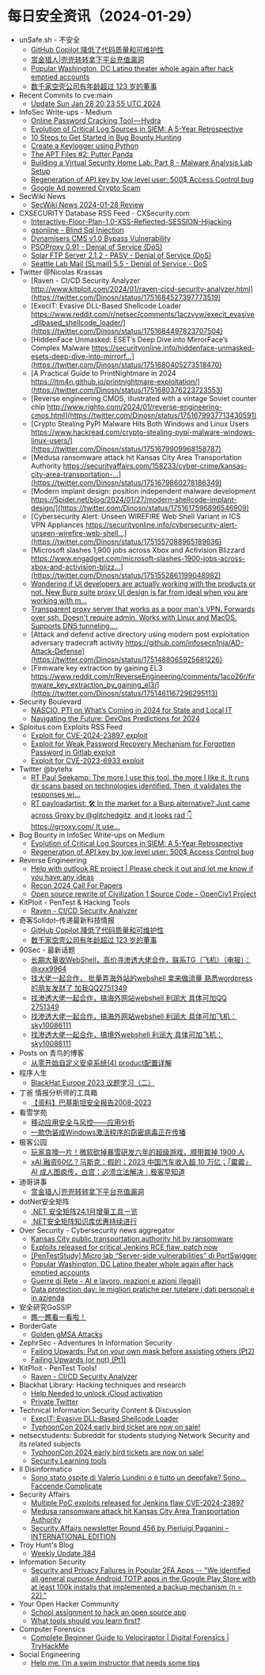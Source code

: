 # 每日安全资讯（2024-01-29）

- unSafe.sh - 不安全
  - [GitHub Copilot 降低了代码质量和可维护性](https://buaq.net/go-218778.html)
  - [赏金猎人|兜兜转转拿下平台充值漏洞](https://buaq.net/go-218788.html)
  - [Popular Washington, DC Latino theater whole again after hack emptied accounts](https://buaq.net/go-218781.html)
  - [数千家空壳公司有年龄超过 123 岁的董事](https://buaq.net/go-218779.html)
- Recent Commits to cve:main
  - [Update Sun Jan 28 20:23:55 UTC 2024](https://github.com/trickest/cve/commit/16baade1cb3017d9c35a6918f0bb75c6e3120a3e)
- InfoSec Write-ups - Medium
  - [Online Password Cracking Tool — Hydra](https://infosecwriteups.com/i-hacked-websites-login-page-hydra-3623f01fbb72?source=rss----7b722bfd1b8d---4)
  - [Evolution of Critical Log Sources in SIEM: A 5-Year Retrospective](https://infosecwriteups.com/evolution-of-critical-log-sources-in-siem-a-5-year-retrospective-841bae2b6a6c?source=rss----7b722bfd1b8d---4)
  - [10 Steps to Get Started in Bug Bounty Hunting](https://infosecwriteups.com/10-steps-to-get-started-in-bug-bounty-hunting-21e552e62ae2?source=rss----7b722bfd1b8d---4)
  - [Create a Keylogger using Python](https://infosecwriteups.com/create-a-keylogger-using-python-8395630448dc?source=rss----7b722bfd1b8d---4)
  - [The APT Files #2: Putter Panda](https://infosecwriteups.com/the-apt-files-2-putter-panda-e24f3559a08b?source=rss----7b722bfd1b8d---4)
  - [Building a Virtual Security Home Lab: Part 8 - Malware Analysis Lab Setup](https://infosecwriteups.com/building-a-virtual-security-home-lab-part-8-malware-analysis-lab-setup-acf84c665770?source=rss----7b722bfd1b8d---4)
  - [Regeneration of API key by low level user: 500$ Access Control bug](https://infosecwriteups.com/regeneration-of-api-key-by-low-level-user-500-access-control-bug-87c76b9b5842?source=rss----7b722bfd1b8d---4)
  - [Google Ad powered Crypto Scam](https://infosecwriteups.com/google-ad-powered-crypto-scam-3aeed1c9b472?source=rss----7b722bfd1b8d---4)
- SecWiki News
  - [SecWiki News 2024-01-28 Review](http://www.sec-wiki.com/?2024-01-28)
- CXSECURITY Database RSS Feed - CXSecurity.com
  - [Interactive-Floor-Plan-1.0-XSS-Reflected-SESSION-Hijacking](https://cxsecurity.com/issue/WLB-2024010094)
  - [gsonline - Blind Sql Injection](https://cxsecurity.com/issue/WLB-2024010092)
  - [Dynamisers CMS v1.0 Bypass Vulnerability](https://cxsecurity.com/issue/WLB-2024010091)
  - [PSOProxy 0.91 - Denial of Service (DoS)](https://cxsecurity.com/issue/WLB-2024010090)
  - [Solar FTP Server 2.1.2 - PASV - Denial of Service (DoS)](https://cxsecurity.com/issue/WLB-2024010089)
  - [Seattle Lab Mail (SLmail) 5.5 - Denial of Service - DoS](https://cxsecurity.com/issue/WLB-2024010088)
- Twitter @Nicolas Krassas
  - [Raven - CI/CD Security Analyzer http://www.kitploit.com/2024/01/raven-cicd-security-analyzer.html](https://twitter.com/Dinosn/status/1751684527397773519)
  - [ExecIT: Evasive DLL-Based Shellcode Loader https://www.reddit.com/r/netsec/comments/1aczvyw/execit_evasive_dllbased_shellcode_loader/](https://twitter.com/Dinosn/status/1751684497823707504)
  - [HiddenFace Unmasked: ESET’s Deep Dive into MirrorFace’s Complex Malware https://securityonline.info/hiddenface-unmasked-esets-deep-dive-into-mirrorf...](https://twitter.com/Dinosn/status/1751680405273518470)
  - [A Practical Guide to PrintNightmare in 2024 https://itm4n.github.io/printnightmare-exploitation/](https://twitter.com/Dinosn/status/1751680376223723553)
  - [Reverse engineering CMOS, illustrated with a vintage Soviet counter chip http://www.righto.com/2024/01/reverse-engineering-cmos.html](https://twitter.com/Dinosn/status/1751679937713430591)
  - [Crypto Stealing PyPI Malware Hits Both Windows and Linux Users https://www.hackread.com/crypto-stealing-pypi-malware-windows-linux-users/](https://twitter.com/Dinosn/status/1751679909968158787)
  - [Medusa ransomware attack hit Kansas City Area Transportation Authority https://securityaffairs.com/158233/cyber-crime/kansas-city-area-transportation-...](https://twitter.com/Dinosn/status/1751679860278186349)
  - [Modern implant design: position independent malware development https://5pider.net/blog/2024/01/27/modern-shellcode-implant-design/](https://twitter.com/Dinosn/status/1751617596896546909)
  - [Cybersecurity Alert: Unseen WIREFIRE Web Shell Variant in ICS VPN Appliances https://securityonline.info/cybersecurity-alert-unseen-wirefire-web-shell...](https://twitter.com/Dinosn/status/1751557088965189636)
  - [Microsoft slashes 1,900 jobs across Xbox and Activision Blizzard https://www.engadget.com/microsoft-slashes-1900-jobs-across-xbox-and-activision-blizz...](https://twitter.com/Dinosn/status/1751552861199048982)
  - [Wondering if UI developers are actually working with the products or not. New Burp suite proxy UI design is far from ideal when you are working with m...](https://twitter.com/Dinosn/status/1751507213250629689)
  - [Transparent proxy server that works as a poor man's VPN. Forwards over ssh. Doesn't require admin. Works with Linux and MacOS. Supports DNS tunneling....](https://twitter.com/Dinosn/status/1751488175812280684)
  - [Attack and defend active directory using modern post exploitation adversary tradecraft activity https://github.com/infosecn1nja/AD-Attack-Defense](https://twitter.com/Dinosn/status/1751488065925681226)
  - [Firmware key extraction by gaining EL3 https://www.reddit.com/r/ReverseEngineering/comments/1aco26r/firmware_key_extraction_by_gaining_el3/](https://twitter.com/Dinosn/status/1751461167296295113)
- Security Boulevard
  - [NASCIO, PTI on What’s Coming in 2024 for State and Local IT](https://securityboulevard.com/2024/01/nascio-pti-on-whats-coming-in-2024-for-state-and-local-it/)
  - [Navigating the Future: DevOps Predictions for 2024](https://securityboulevard.com/2024/01/navigating-the-future-devops-predictions-for-2024/)
- Sploitus.com Exploits RSS Feed
  - [Exploit for CVE-2024-23897 exploit](https://sploitus.com/exploit?id=182FD11B-01BD-564A-B9A7-EB3FCB37837B&utm_source=rss&utm_medium=rss)
  - [Exploit for Weak Password Recovery Mechanism for Forgotten Password in Gitlab exploit](https://sploitus.com/exploit?id=28FB7FBA-1451-5DE6-B9E7-F0B67E8BCEE9&utm_source=rss&utm_medium=rss)
  - [Exploit for CVE-2023-6933 exploit](https://sploitus.com/exploit?id=49D576AC-2683-57C3-975A-510DFEBC97AE&utm_source=rss&utm_medium=rss)
- Twitter @bytehx
  - [RT Paul Seekamp: The more I use this tool, the more I like it. It runs dir scans based on technologies identified. Then, it validates the responses wi...](https://twitter.com/bytehx343/status/1751656454300602419)
  - [RT payloadartist: 🛠 In the market for a Burp alternative? Just came across Groxy by @glitchedgitz, and it looks rad 👇 https://grroxy.com/ It use...](https://twitter.com/bytehx343/status/1751614560753291711)
- Bug Bounty in InfoSec Write-ups on Medium
  - [Evolution of Critical Log Sources in SIEM: A 5-Year Retrospective](https://infosecwriteups.com/evolution-of-critical-log-sources-in-siem-a-5-year-retrospective-841bae2b6a6c?source=rss----7b722bfd1b8d--bug_bounty)
  - [Regeneration of API key by low level user: 500$ Access Control bug](https://infosecwriteups.com/regeneration-of-api-key-by-low-level-user-500-access-control-bug-87c76b9b5842?source=rss----7b722bfd1b8d--bug_bounty)
- Reverse Engineering
  - [Help with outlook RE project | Please check it out and let me know if you have any ideas](https://www.reddit.com/r/ReverseEngineering/comments/1adfmf4/help_with_outlook_re_project_please_check_it_out/)
  - [Recon 2024 Call For Papers](https://www.reddit.com/r/ReverseEngineering/comments/1acvvsv/recon_2024_call_for_papers/)
  - [Open source rewrite of Civilization 1 Source Code - OpenCiv1 Project](https://www.reddit.com/r/ReverseEngineering/comments/1acyf2q/open_source_rewrite_of_civilization_1_source_code/)
- KitPloit - PenTest &amp; Hacking Tools
  - [Raven - CI/CD Security Analyzer](http://www.kitploit.com/2024/01/raven-cicd-security-analyzer.html)
- 奇客Solidot–传递最新科技情报
  - [GitHub Copilot 降低了代码质量和可维护性](https://www.solidot.org/story?sid=77243)
  - [数千家空壳公司有年龄超过 123 岁的董事](https://www.solidot.org/story?sid=77242)
- 90Sec - 最新话题
  - [长期大量收WebShell，高价寻渗透大佬合作，联系TG（飞机）（电报）：@xxx9964](https://forum.90sec.com/t/topic/2339)
  - [找大佬一起合作， 批量弄海外站的webshell 拿来做流量 熟悉wordpress的朋友发财了 加我QQ2751349](https://forum.90sec.com/t/topic/2338)
  - [找渗透大佬一起合作，搞海外网站webshell 利润大 具体可加QQ 2751349](https://forum.90sec.com/t/topic/2337)
  - [找渗透大佬一起合作，搞海外网站webshell 利润大 具体可加飞机：sky10086111](https://forum.90sec.com/t/topic/2336)
  - [找渗透大佬一起合作，搞境外webshell 利润大 具体可加飞机：sky10086111](https://forum.90sec.com/t/topic/2335)
- Posts on 青鸟的博客
  - [从零开始自定义安卓系统(4) product配置详解](https://blue-bird1.github.io/posts/aosp-4/)
- 程序人生
  - [BlackHat Europe 2023 议题学习（二）](http://programlife.net/2024/01/28/BHEU-2023-Learning-Part2/)
- 丁爸 情报分析师的工具箱
  - [【资料】巴基斯坦安全报告2008-2023](https://mp.weixin.qq.com/s?__biz=MzI2MTE0NTE3Mw==&mid=2651141891&idx=1&sn=fa7f384fc16a9918e4cc4355582e7058&chksm=f1af4039c6d8c92f9b978824b080cccb29be0ad61b2c25fbd758de1d93f93f16ee08124f9352&scene=58&subscene=0#rd)
- 看雪学苑
  - [移动应用安全与风控——应用分析](https://mp.weixin.qq.com/s?__biz=MjM5NTc2MDYxMw==&mid=2458537518&idx=1&sn=c72bb03f5b2c90949ab33b5d5195d3d8&chksm=b18d7ea486faf7b2f95c87b82058b2beb26c279f11a07db1c1f071f9348cd46657ce9360940b&scene=58&subscene=0#rd)
  - [一款伪装成Windows激活程序的窃密病毒正在传播](https://mp.weixin.qq.com/s?__biz=MjM5NTc2MDYxMw==&mid=2458537518&idx=2&sn=af50346eccbd269960d70565302da318&chksm=b18d7ea486faf7b23f6f19a9dc6448122acdc446bddd33ce4e7695af471974f230d9cab3acad&scene=58&subscene=0#rd)
- 极客公园
  - [玩家哀嚎一片！微软砍掉暴雪研发六年的超级游戏，顺带裁掉 1900 人](https://mp.weixin.qq.com/s?__biz=MTMwNDMwODQ0MQ==&mid=2653032166&idx=1&sn=b0c45f15ce36c495d3a435708e07d402&chksm=7e5773504920fa4601cd2850a15310942bac524aaa30373db881489703e853e3f99ffe49eaf6&scene=58&subscene=0#rd)
  - [xAI 融资60亿？马斯克：假的；2023 中国汽车收入超 10 万亿；「霉霉」AI 成人图疯传，白宫：必须立法解决｜极客早知道](https://mp.weixin.qq.com/s?__biz=MTMwNDMwODQ0MQ==&mid=2653032165&idx=1&sn=66819529e78d885c039671c1515d6909&chksm=7e5773534920fa456877a0776709b1e5dc72bfe1ebb0a56fe8479b1b61564f223c5e9afbe889&scene=58&subscene=0#rd)
- 迪哥讲事
  - [赏金猎人|兜兜转转拿下平台充值漏洞](https://mp.weixin.qq.com/s?__biz=MzIzMTIzNTM0MA==&mid=2247493401&idx=1&sn=71957a006a657b5085e465b12d840a66&chksm=e8a5ed7adfd2646c007aca3bbff473ca886ba3fa69d4d9f7b83b95035d70d88bf356e70daab1&scene=58&subscene=0#rd)
- dotNet安全矩阵
  - [.NET 安全矩阵24.1月增量工具一览](https://mp.weixin.qq.com/s?__biz=MzUyOTc3NTQ5MA==&mid=2247490534&idx=1&sn=39e1d0f347ea561f2a263093b89ac5da&chksm=fa5ab50bcd2d3c1d896ce1598e688ff25de21596f87a257d106992635fe12b6f3be5543997f7&scene=58&subscene=0#rd)
  - [.NET安全矩阵知识库优惠持续进行](https://mp.weixin.qq.com/s?__biz=MzUyOTc3NTQ5MA==&mid=2247490534&idx=2&sn=f5ddf22dba16379f5a11819809eddf79&chksm=fa5ab50bcd2d3c1d53d181b37e425c5acb1adc2fa3c03817c2f52d8bd4e54101b25a757e1ac6&scene=58&subscene=0#rd)
- Over Security - Cybersecurity news aggregator
  - [Kansas City public transportation authority hit by ransomware](https://www.bleepingcomputer.com/news/security/kansas-city-public-transportation-authority-hit-by-ransomware/)
  - [Exploits released for critical Jenkins RCE flaw, patch now](https://www.bleepingcomputer.com/news/security/exploits-released-for-critical-jenkins-rce-flaw-patch-now/)
  - [[PenTestStudy] Micro lab “Server-side vulnerabilities” di PortSwigger](https://roccosicilia.com/2024/01/28/penteststudy-micro-lab-server-side-vulnerabilities-di-portswigger/)
  - [Popular Washington, DC Latino theater whole again after hack emptied accounts](https://therecord.media/washington-dc-theater-whole-again-hack)
  - [Guerre di Rete - AI e lavoro, reazioni e azioni (legali)](https://guerredirete.substack.com/p/guerre-di-rete-ai-e-lavoro-reazioni)
  - [Data protection day: le migliori pratiche per tutelare i dati personali e in azienda](https://www.cybersecurity360.it/news/data-protection-day-le-migliori-pratiche-per-tutelare-i-dati-personali-e-in-azienda/)
- 安全研究GoSSIP
  - [瞧一瞧看一看啦！](https://mp.weixin.qq.com/s?__biz=Mzg5ODUxMzg0Ng==&mid=2247497228&idx=1&sn=18ddb884b5534cfb3b14bf988167b487&chksm=c063d8d5f71451c36eeb696665fbd30b19b9966a74f083eb58298ba81f45aa427dd1400e182a&scene=58&subscene=0#rd)
- BorderGate
  - [Golden gMSA Attacks](https://www.bordergate.co.uk/golden-gmsa-attacks/)
- ZephrSec - Adventures In Information Security
  - [Failing Upwards: Put on your own mask before assisting others (Pt2)](https://blog.zsec.uk/failing-upwards-pt2/)
  - [Failing Upwards (or not) (Pt1)](https://blog.zsec.uk/failing-upwards-pt1/)
- KitPloit - PenTest Tools!
  - [Raven - CI/CD Security Analyzer](http://www.kitploit.com/2024/01/raven-cicd-security-analyzer.html)
- Blackhat Library: Hacking techniques and research
  - [Help Needed to unlock iCloud activation](https://www.reddit.com/r/blackhat/comments/1ad77x1/help_needed_to_unlock_icloud_activation/)
  - [Private Twitter](https://www.reddit.com/r/blackhat/comments/1acs2kb/private_twitter/)
- Technical Information Security Content & Discussion
  - [ExecIT: Evasive DLL-Based Shellcode Loader](https://www.reddit.com/r/netsec/comments/1aczvyw/execit_evasive_dllbased_shellcode_loader/)
  - [TyphoonCon 2024 early bird ticket are now on sale!](https://www.reddit.com/r/netsec/comments/1ad69y8/typhooncon_2024_early_bird_ticket_are_now_on_sale/)
- netsecstudents: Subreddit for students studying Network Security and its related subjects
  - [TyphoonCon 2024 early bird tickets are now on sale!](https://www.reddit.com/r/netsecstudents/comments/1ad6ag6/typhooncon_2024_early_bird_tickets_are_now_on_sale/)
  - [Security Learning tools](https://www.reddit.com/r/netsecstudents/comments/1ad02co/security_learning_tools/)
- Il Disinformatico
  - [Sono stato ospite di Valerio Lundini o è tutto un deepfake? Sono... Faccende Complicate](http://attivissimo.blogspot.com/2024/01/sono-stato-ospite-di-valerio-lundini-o.html)
- Security Affairs
  - [Multiple PoC exploits released for Jenkins flaw CVE-2024-23897](https://securityaffairs.com/158251/hacking/cve-2024-23897-poc-exploits.html)
  - [Medusa ransomware attack hit Kansas City Area Transportation Authority](https://securityaffairs.com/158233/cyber-crime/kansas-city-area-transportation-authority-ransomware-attack.html)
  - [Security Affairs newsletter Round 456 by Pierluigi Paganini – INTERNATIONAL EDITION](https://securityaffairs.com/158225/breaking-news/security-affairs-newsletter-round-456-by-pierluigi-paganini-international-edition.html)
- Troy Hunt's Blog
  - [Weekly Update 384](https://www.troyhunt.com/weekly-update-384/)
- Information Security
  - [Security and Privacy Failures in Popular 2FA Apps -- "We identified all general purpose Android TOTP apps in the Google Play Store with at least 100k installs that implemented a backup mechanism (n = 22)."](https://www.reddit.com/r/Information_Security/comments/1aczuoi/security_and_privacy_failures_in_popular_2fa_apps/)
- Your Open Hacker Community
  - [School assignment to hack an open source app](https://www.reddit.com/r/HowToHack/comments/1ad1aw9/school_assignment_to_hack_an_open_source_app/)
  - [What tools should you learn first?](https://www.reddit.com/r/HowToHack/comments/1ad2s57/what_tools_should_you_learn_first/)
- Computer Forensics
  - [Complete Beginner Guide to Velociraptor | Digital Forensics | TryHackMe](https://www.reddit.com/r/computerforensics/comments/1aczzh1/complete_beginner_guide_to_velociraptor_digital/)
- Social Engineering
  - [Help me. I’m a swim instructor that needs some tips](https://www.reddit.com/r/SocialEngineering/comments/1actlrk/help_me_im_a_swim_instructor_that_needs_some_tips/)
